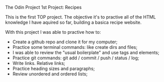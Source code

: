 The Odin Project 1st Project: Recipes

This is the first TOP project.
The objective it's to practive all of the HTML knowledge I have aquired so far, building a basica recipe website.

With this project I was able to practive how to:

- Create a github repo and clone it for my computer;
- Practice some terminal commands: like create dirs and files;
- I was able to review the "usual boilerplate" and use tags and elements;
- Practice git commands: git add / commit / push / status / log;
- Write links. Relative links;
- Practice heading sizes and paragraphs;
- Review unordered and ordered lists;
